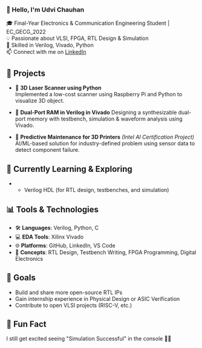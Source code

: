### 👋 Hello, I'm Udvi Chauhan 

🎓 Final-Year Electronics & Communication Engineering Student | EC_GECG_2022  
💡 Passionate about VLSI, FPGA, RTL Design & Simulation  
🔧 Skilled in Verilog, Vivado, Python  
📫 Connect with me on [LinkedIn](https://www.linkedin.com/in/udvi-chauhan)


## 🚀 Projects

- 📂 **3D Laser Scanner using Python**  
  Implemented a low-cost scanner using Raspberry Pi and Python to visualize 3D object.

- 🔁 **Dual-Port RAM in Verilog in Vivado** 
  Designing a synthesizable dual-port memory with testbench, simulation & waveform analysis using Vivado.

- 🧠 **Predictive Maintenance for 3D Printers** *(Intel AI Certification Project)* 
   AI/ML-based solution for industry-defined problem using sensor data to detect component failure.


## 🌱 Currently Learning & Exploring

- - Verilog HDL (for RTL design, testbenches, and simulation)


## 📊 Tools & Technologies

- 🛠️ **Languages**: Verilog, Python, C  
- 💻 **EDA Tools**: Xilinx Vivado  
- 🌐 **Platforms**: GitHub, LinkedIn, VS Code  
- 🧰 **Concepts**: RTL Design, Testbench Writing, FPGA Programming, Digital Electronics


## 📌 Goals

- Build and share more open-source RTL IPs  
- Gain internship experience in Physical Design or ASIC Verification  
- Contribute to open VLSI projects (RISC-V, etc.)


## 🧩 Fun Fact

I still get excited seeing "Simulation Successful" in the console 🎉😄
